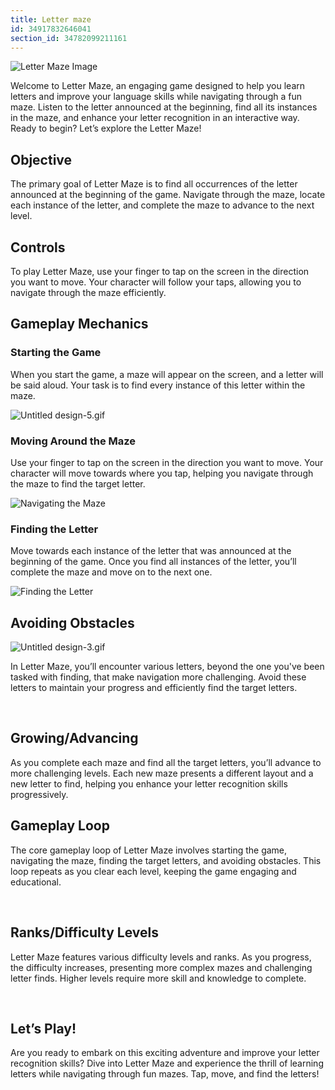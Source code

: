 ```yaml
---
title: Letter maze
id: 34917832646041
section_id: 34782099211161
---
```

![Letter Maze Image](https://help.studycat.com/hc/article_attachments/34917832623897)


Welcome to Letter Maze, an engaging game designed to help you learn letters and improve your language skills while navigating through a fun maze. Listen to the letter announced at the beginning, find all its instances in the maze, and enhance your letter recognition in an interactive way. Ready to begin? Let’s explore the Letter Maze!


## Objective


The primary goal of Letter Maze is to find all occurrences of the letter announced at the beginning of the game. Navigate through the maze, locate each instance of the letter, and complete the maze to advance to the next level.


## Controls


To play Letter Maze, use your finger to tap on the screen in the direction you want to move. Your character will follow your taps, allowing you to navigate through the maze efficiently.


## Gameplay Mechanics


### Starting the Game


When you start the game, a maze will appear on the screen, and a letter will be said aloud. Your task is to find every instance of this letter within the maze.


![Untitled design-5.gif](https://help.studycat.com/hc/article_attachments/35079949007769)


### Moving Around the Maze


Use your finger to tap on the screen in the direction you want to move. Your character will move towards where you tap, helping you navigate through the maze to find the target letter.


![Navigating the Maze](https://help.studycat.com/hc/article_attachments/34917832629785)


### Finding the Letter


Move towards each instance of the letter that was announced at the beginning of the game. Once you find all instances of the letter, you’ll complete the maze and move on to the next one.


![Finding the Letter](https://help.studycat.com/hc/article_attachments/34917832631321)


## Avoiding Obstacles


![Untitled design-3.gif](https://help.studycat.com/hc/article_attachments/35076983481369)


In Letter Maze, you’ll encounter various letters, beyond the one you've been tasked with finding, that make navigation more challenging. Avoid these letters to maintain your progress and efficiently find the target letters.


 


## Growing/Advancing


As you complete each maze and find all the target letters, you’ll advance to more challenging levels. Each new maze presents a different layout and a new letter to find, helping you enhance your letter recognition skills progressively.


## Gameplay Loop


The core gameplay loop of Letter Maze involves starting the game, navigating the maze, finding the target letters, and avoiding obstacles. This loop repeats as you clear each level, keeping the game engaging and educational.


 


## Ranks/Difficulty Levels


Letter Maze features various difficulty levels and ranks. As you progress, the difficulty increases, presenting more complex mazes and challenging letter finds. Higher levels require more skill and knowledge to complete.


 


## Let’s Play!


Are you ready to embark on this exciting adventure and improve your letter recognition skills? Dive into Letter Maze and experience the thrill of learning letters while navigating through fun mazes. Tap, move, and find the letters!


 

